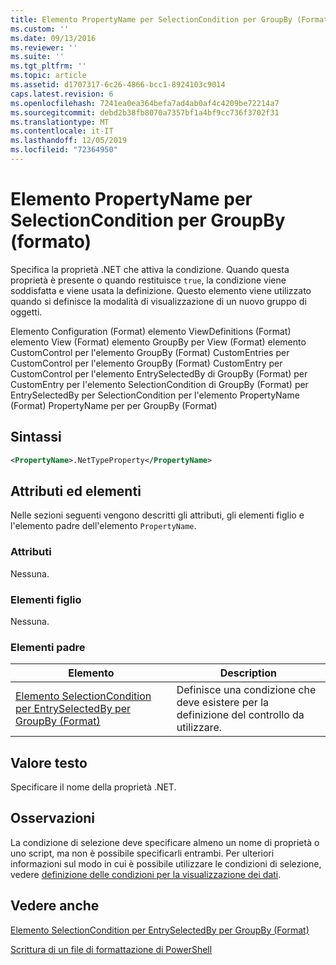 ```yaml
---
title: Elemento PropertyName per SelectionCondition per GroupBy (Format) | Microsoft Docs
ms.custom: ''
ms.date: 09/13/2016
ms.reviewer: ''
ms.suite: ''
ms.tgt_pltfrm: ''
ms.topic: article
ms.assetid: d1707317-6c26-4866-bcc1-8924103c9014
caps.latest.revision: 6
ms.openlocfilehash: 7241ea0ea364befa7ad4ab0af4c4209be72214a7
ms.sourcegitcommit: debd2b38fb8070a7357bf1a4bf9cc736f3702f31
ms.translationtype: MT
ms.contentlocale: it-IT
ms.lasthandoff: 12/05/2019
ms.locfileid: "72364950"
---
```

# <a name="propertyname-element-for-selectioncondition-for-groupby-format"></a>Elemento PropertyName per SelectionCondition per GroupBy (formato)

Specifica la proprietà .NET che attiva la condizione. Quando questa proprietà è presente o quando restituisce `true`, la condizione viene soddisfatta e viene usata la definizione. Questo elemento viene utilizzato quando si definisce la modalità di visualizzazione di un nuovo gruppo di oggetti.

Elemento Configuration (Format) elemento ViewDefinitions (Format) elemento View (Format) elemento GroupBy per View (Format) elemento CustomControl per l'elemento GroupBy (Format) CustomEntries per CustomControl per l'elemento GroupBy (Format) CustomEntry per CustomControl per l'elemento EntrySelectedBy di GroupBy (Format) per CustomEntry per l'elemento SelectionCondition di GroupBy (Format) per EntrySelectedBy per SelectionCondition per l'elemento PropertyName (Format) PropertyName per per GroupBy (Format)

## <a name="syntax"></a>Sintassi

```xml
<PropertyName>.NetTypeProperty</PropertyName>
```

## <a name="attributes-and-elements"></a>Attributi ed elementi

Nelle sezioni seguenti vengono descritti gli attributi, gli elementi figlio e l'elemento padre dell'elemento `PropertyName`.

### <a name="attributes"></a>Attributi

Nessuna.

### <a name="child-elements"></a>Elementi figlio

Nessuna.

### <a name="parent-elements"></a>Elementi padre

|Elemento|Description|
|-------------|-----------------|
|[Elemento SelectionCondition per EntrySelectedBy per GroupBy (Format)](./selectioncondition-element-for-entryselectedby-for-groupby-format.md)|Definisce una condizione che deve esistere per la definizione del controllo da utilizzare.|

## <a name="text-value"></a>Valore testo

Specificare il nome della proprietà .NET.

## <a name="remarks"></a>Osservazioni

La condizione di selezione deve specificare almeno un nome di proprietà o uno script, ma non è possibile specificarli entrambi. Per ulteriori informazioni sul modo in cui è possibile utilizzare le condizioni di selezione, vedere [definizione delle condizioni per la visualizzazione dei dati](./defining-conditions-for-displaying-data.md).

## <a name="see-also"></a>Vedere anche

[Elemento SelectionCondition per EntrySelectedBy per GroupBy (Format)](./selectioncondition-element-for-entryselectedby-for-groupby-format.md)

[Scrittura di un file di formattazione di PowerShell](./writing-a-powershell-formatting-file.md)
